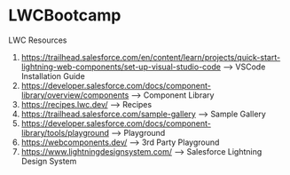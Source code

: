 # LWCBootcamp

LWC Resources

1. https://trailhead.salesforce.com/en/content/learn/projects/quick-start-lightning-web-components/set-up-visual-studio-code --> VSCode Installation Guide
2. https://developer.salesforce.com/docs/component-library/overview/components --> Component Library
3. https://recipes.lwc.dev/ --> Recipes
4. https://trailhead.salesforce.com/sample-gallery  --> Sample Gallery
5. https://developer.salesforce.com/docs/component-library/tools/playground --> Playground
6. https://webcomponents.dev/ --> 3rd Party Playground
7. https://www.lightningdesignsystem.com/ --> Salesforce Lightning Design System
